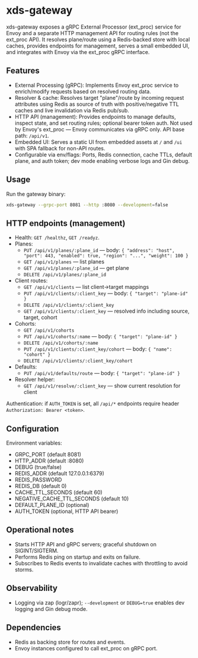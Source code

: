 # xds-gateway

xds-gateway exposes a gRPC External Processor (ext_proc) service for Envoy and a separate HTTP management API for routing rules (not the ext_proc API). It resolves plane/route using a Redis-backed store with local caches, provides endpoints for management, serves a small embedded UI, and integrates with Envoy via the ext_proc gRPC interface.

## Features
- External Processing (gRPC): Implements Envoy ext_proc service to enrich/modify requests based on resolved routing data.
- Resolver & cache: Resolves target "plane"/route by incoming request attributes using Redis as source of truth with positive/negative TTL caches and live invalidation via Redis pub/sub.
- HTTP API (management): Provides endpoints to manage defaults, inspect state, and set routing rules; optional bearer token auth. Not used by Envoy's ext_proc — Envoy communicates via gRPC only. API base path: `/api/v1`.
- Embedded UI: Serves a static UI from embedded assets at `/` and `/ui` with SPA fallback for non-API routes.
- Configurable via env/flags: Ports, Redis connection, cache TTLs, default plane, and auth token; dev mode enabling verbose logs and Gin debug.

## Usage
Run the gateway binary:

```bash
xds-gateway --grpc-port 8081 --http :8080 --development=false
```

## HTTP endpoints (management)
- Health: `GET /healthz`, `GET /readyz`.
- Planes:
  - `PUT /api/v1/planes/:plane_id` — body: `{ "address": "host", "port": 443, "enabled": true, "region": "...", "weight": 100 }`
  - `GET /api/v1/planes` — list planes
  - `GET /api/v1/planes/:plane_id` — get plane
  - `DELETE /api/v1/planes/:plane_id`
- Client routes:
  - `GET /api/v1/clients` — list client->target mappings
  - `PUT /api/v1/clients/:client_key` — body: `{ "target": "plane-id" }`
  - `DELETE /api/v1/clients/:client_key`
  - `GET /api/v1/clients/:client_key` — resolved info including source, target, cohort
- Cohorts:
  - `GET /api/v1/cohorts`
  - `PUT /api/v1/cohorts/:name` — body: `{ "target": "plane-id" }`
  - `DELETE /api/v1/cohorts/:name`
  - `PUT /api/v1/clients/:client_key/cohort` — body: `{ "name": "cohort" }`
  - `DELETE /api/v1/clients/:client_key/cohort`
- Defaults:
  - `PUT /api/v1/defaults/route` — body: `{ "target": "plane-id" }`
- Resolver helper:
  - `GET /api/v1/resolve/:client_key` — show current resolution for client

Authentication: if `AUTH_TOKEN` is set, all `/api/*` endpoints require header `Authorization: Bearer <token>`.

## Configuration
Environment variables:
- GRPC_PORT (default 8081)
- HTTP_ADDR (default :8080)
- DEBUG (true/false)
- REDIS_ADDR (default 127.0.0.1:6379)
- REDIS_PASSWORD
- REDIS_DB (default 0)
- CACHE_TTL_SECONDS (default 60)
- NEGATIVE_CACHE_TTL_SECONDS (default 10)
- DEFAULT_PLANE_ID (optional)
- AUTH_TOKEN (optional, HTTP API bearer)

## Operational notes
- Starts HTTP API and gRPC servers; graceful shutdown on SIGINT/SIGTERM.
- Performs Redis ping on startup and exits on failure.
- Subscribes to Redis events to invalidate caches with throttling to avoid storms.

## Observability
- Logging via zap (logr/zapr); `--development` or `DEBUG=true` enables dev logging and Gin debug mode.

## Dependencies
- Redis as backing store for routes and events.
- Envoy instances configured to call ext_proc on gRPC port.

